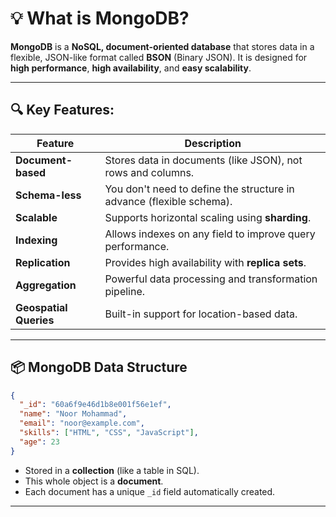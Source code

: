 # 💡 What is MongoDB?

**MongoDB** is a **NoSQL, document-oriented database** that stores data in a flexible, JSON-like format called **BSON** (Binary JSON). It is designed for **high performance**, **high availability**, and **easy scalability**.

---

## 🔍 Key Features:

| Feature                | Description                                                          |
| ---------------------- | -------------------------------------------------------------------- |
| **Document-based**     | Stores data in documents (like JSON), not rows and columns.          |
| **Schema-less**        | You don't need to define the structure in advance (flexible schema). |
| **Scalable**           | Supports horizontal scaling using **sharding**.                      |
| **Indexing**           | Allows indexes on any field to improve query performance.            |
| **Replication**        | Provides high availability with **replica sets**.                    |
| **Aggregation**        | Powerful data processing and transformation pipeline.                |
| **Geospatial Queries** | Built-in support for location-based data.                            |

---

## 📦 MongoDB Data Structure

```json
{
  "_id": "60a6f9e46d1b8e001f56e1ef",
  "name": "Noor Mohammad",
  "email": "noor@example.com",
  "skills": ["HTML", "CSS", "JavaScript"],
  "age": 23
}
```

* Stored in a **collection** (like a table in SQL).
* This whole object is a **document**.
* Each document has a unique `_id` field automatically created.

---
